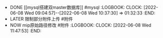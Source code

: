 - DONE [[mysql搭建双master数据库]] #mysql
  :LOGBOOK:
  CLOCK: [2022-06-08 Wed 09:04:57]--[2022-06-08 Wed 10:37:30] =>  01:32:33
  :END:
- LATER 限制部分附件上传 #附件
- NOW mip原始路径修改 #附件
  :LOGBOOK:
  CLOCK: [2022-06-08 Wed 11:47:53]
  :END:
